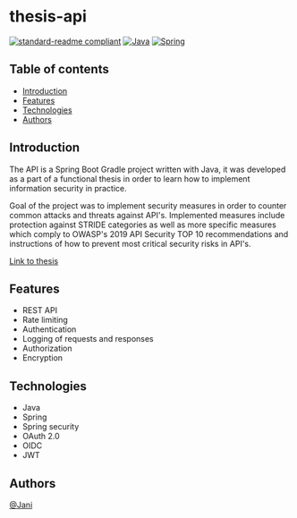 ﻿# thesis-api

[![standard-readme compliant](https://img.shields.io/badge/readme%20style-standard-brightgreen.svg?style=flat-square)](https://github.com/RichardLitt/standard-readme)
[![Java](https://img.shields.io/badge/-Java-red?logo=java)](https://www.java.com)
[![Spring](https://img.shields.io/badge/-Spring-white?logo=spring)](https://spring.io/)

## Table of contents
* [Introduction](#introduction)
* [Features](#features)
* [Technologies](#technologies)
* [Authors](#authors)

## Introduction

The API is a Spring Boot Gradle project written with Java, it was developed as a part of a functional 
thesis in order to learn how to implement information security in practice.

Goal of the project was to implement security measures in order to counter common attacks and threats against API's.
Implemented measures include protection against STRIDE categories as well as more specific measures which
comply to OWASP's 2019 API Security TOP 10 recommendations and instructions of how to prevent most critical
security risks in API's.

[Link to thesis](https://urn.fi/URN:NBN:fi:amk-202304044735)

## Features
- REST API
- Rate limiting
- Authentication
- Logging of requests and responses
- Authorization
- Encryption

## Technologies
- Java
- Spring
- Spring security
- OAuth 2.0
- OIDC
- JWT

## Authors
[@Jani](https://gitlab.com/janijk)<br />
